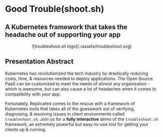 # Good Trouble(shoot.sh)
## A Kubernetes framework that takes the headache out of supporting your app

<center>
![troubleshoot.sh logo](./assets/troubleshoot.svg)
</center>

## Presentation Abstract

Kubernetes has revolutionized the tech industry by drastically reducing costs, time, & resources needed to deploy applications. The Open Source PaaS can be customized to meet the needs of almost any organization - which is awesome, but can also cause a lot of headaches when it comes to compatibility with *your* app.

Fortunately, Replicated comes to the rescue with a framework of Kubernetes tools that takes all of the guesswork out of verifying, diagnosing, & resolving issues in client environments called `troubleshoot.sh`. Join us for a **fully interactive** demo of the `troubleshoot.sh` framework, an extremely powerful but easy-to-use tool for getting your clients up & running.
